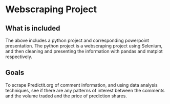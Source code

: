 # Webscraping Project
## What is included
The above includes a python project and corresponding powerpoint presentation.
The python project is a webscraping project using Selenium, and then cleaning and presenting the information with pandas and matplot respectively.
## Goals
To scrape Predictit.org of comment information, and using data analysis techniques, see if there are any patterns of interest between the comments and the volume traded and the price of prediction shares.
